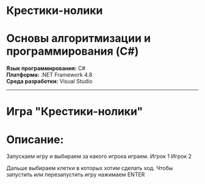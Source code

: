 # Крестики-нолики 
# Основы алгоритмизации и программирования (C#)

 
**Язык программирования:** C#  
**Платформа:** .NET Framework 4.8  
**Среда разработки:** Visual Studio  

---




# Игра "Крестики-нолики"
# Описание:

Запускаем игру и выбираем за какого игрока играем.
Игрок 1
Игрок 2

Дальше выбираем клетки в которых хотим сделать ход.
Чтобы запустить или перезапустить игру нажимаем ENTER
